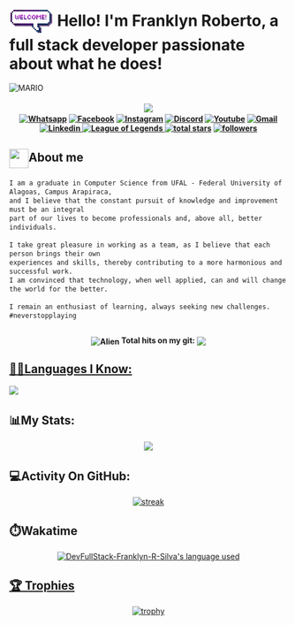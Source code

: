 # <img align="center" src="https://raw.githubusercontent.com/DevFullStack-Franklyn-R-Silva/DevFullStack-Franklyn-R-Silva/master/welcome.gif" width="80px"> Hello! I'm Franklyn Roberto, a full stack developer passionate about what he does!
                                         
![MARIO](https://user-images.githubusercontent.com/70382532/138322189-2db8df52-9dcb-40a0-88a8-c365466bd33d.gif)  
                                                          
<h4 align="center">                                   
<img src="https://readme-typing-svg.herokuapp.com?color=E22FE4&width=380&height=45&lines=Welcome!;Open+source+enthusiast;Nice+to+meet+you...&center=true"></a>
    <div>
        <a href="https://api.whatsapp.com/send?phone=82999915558" target="_blank"><img src="https://img.shields.io/badge/Whatsapp-1FA413?style=for-the-badge&logo=whatsapp&logoColor=white" title="Whatsapp"/></a>
        <a href="https://www.facebook.com/FranklynRobertoDaSilva" target="_blank"><img src="https://img.shields.io/badge/facebook-3982e4?style=for-the-badge&logo=facebook&logoColor=white" title="Facebook" /></a>
        <a href="https://www.instagram.com/dev_franklyn_r.s" target="_blank"><img src="https://img.shields.io/badge/-Instagram-%23E4405F?style=for-the-badge&logo=instagram&logoColor=white" target="_blank" title="Instagram"/></a>
        <a href="https://discord.gg/CTUjFnsz" target="_blank"><img src="https://img.shields.io/badge/Discord-7289DA?style=for-the-badge&logo=discord&logoColor=white" target="_blank" title="Discord"/></a>
        <a href="https://www.youtube.com/channel/UCSppGbotlcDQ17B-7Dw4Gog" target="_blank"><img src="https://img.shields.io/badge/YouTube-FF0000?style=for-the-badge&logo=youtube&logoColor=white" title="Youtube" /></a>
        <a href="mailto:franklyn.silva@arapiraca.ufal.br" target="_blank"><img src="https://img.shields.io/badge/Gmail-D14836?style=for-the-badge&logo=gmail&logoColor=white"  title="Gmail"/></a>
        <a href="https://www.linkedin.com/in/franklyn-roberto-dev/" target="_blank"><img src="https://img.shields.io/badge/-LinkedIn-%230077B5?style=for-the-badge&logo=linkedin&logoColor=white" target="_blank" title="Linkedin"/>
        </a>
        <a href="https://www.leagueofgraphs.com/pt/summoner/br/Ceifador+Sombrio-Abyss" target="_blank"><img src="https://img.shields.io/badge/Riot_Games-D32936?style=for-the-badge&logo=riot-games&logoColor=white" target="_blank" title="League of Legends"/>
        </a>
        <a href="https://github.com/hadesfranklyn?tab=repositories&sort=stargazers" target="_blank">
        <img alt="total stars" title="Total stars on GitHub" src="https://custom-icon-badges.demolab.com/github/stars/DevFullStack-Franklyn-R-Silva?color=B8B92B&style=for-the-badge&labelColor=959532&logo=star"/></a>
   <a href="https://github.com/DevFullStack-Franklyn-R-Silva" target="_blank"><img alt="followers" title="Follow me on Github" src="https://img.shields.io/github/followers/DevFullStack-Franklyn-R-Silva?color=236ad3&style=for-the-badge&logo=github&label=Follow"/></a>
    </div>
</h4>
  
## <img align="center" src="https://raw.githubusercontent.com/hadesfranklyn/hadesfranklyn/master/manopla.gif" width="35px" height="35"/>About me

```
I am a graduate in Computer Science from UFAL - Federal University of Alagoas, Campus Arapiraca,
and I believe that the constant pursuit of knowledge and improvement must be an integral
part of our lives to become professionals and, above all, better individuals.

I take great pleasure in working as a team, as I believe that each person brings their own
experiences and skills, thereby contributing to a more harmonious and successful work.
I am convinced that technology, when well applied, can and will change the world for the better.

I remain an enthusiast of learning, always seeking new challenges. #neverstopplaying
```

##
<div align="center">
<h4><img align="center"  alt="Alien" width="200" height="200" src="https://64.media.tumblr.com/7d6c6006d54d3f32a22badac769049e3/tumblr_inline_ojj9i5v6wV1sp1kfz_500.gifv"> Total hits on my git:  <img align="center" src="https://profile-counter.glitch.me/hadesfranklyn/count.svg"></h4>
</div>
<!-- <i> <strong>👀 Total de visitas no meu git:</strong> </i>  ![Visitor Badge](https://visitor-badge.laobi.icu/badge?page_id=hadesfranklyn.hadesfranklyn) -->

##

<div>
  <a href="https://github.com/DevFullStack-Franklyn-R-Silva">
</div>

## 👩‍💻Languages I Know:

<p align="left"> <a href="https://github.com/DevFullStack-Franklyn-R-Silva"><img src="https://skillicons.dev/icons?i=vscode,eclipse,spring,androidstudio,postman,github,git,mongodb,mysql,ts,js,html,css,tailwindcss,express,nextjs,electron,bootstrap,react,nodejs,java,docker,postgresql"> </a> </p>

## 📊My Stats:

<p align="center">
<img height="200px" src="https://github-readme-stats.vercel.app/api?username=DevFullStack-Franklyn-R-Silva&hide_border=true&show_icons=true&count_private=true&theme=gruvbox&bg_color=151515">
</p>

## 💻Activity On GitHub:

<p align="center">
  <a href="https://github.com/Thinkright20">      
<img title="stats" alt="streak" src="https://github-readme-streak-stats.herokuapp.com/?user=DevFullStack-Franklyn-R-Silva&theme=dark&hide_border=true&stroke=f53b3b"/>
</a> 
</p>

## ⏱️Wakatime

<p align="center">
<a  href="https://github.com/anuraghazra/github-readme-stats"><img alt="DevFullStack-Franklyn-R-Silva's language used" width=50% src="https://github-readme-stats.vercel.app/api/wakatime?username=hadesfranklyn&theme=dark&layout=compact"/>
</p>

## 🏆 Trophies
 
<div align="center"> 
     
[![trophy](https://github-profile-trophy.vercel.app/?username=DevFullStack-Franklyn-R-Silva&theme=dracula&row=1&no-frame=true)](https://github.com/hadesfranklyn/github-profile-trophy)

</div>



<!--## 🐍 Snake

![snake animation](https://github.com/hadesfranklyn/hadesfranklyn/blob/output/github-contribution-grid-snake2.svg) -->


